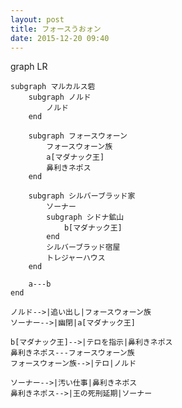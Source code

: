 ```yaml
---
layout: post
title: フォースうおォン
date: 2015-12-20 09:40
---
```


<div class="mermaid">
graph LR

    subgraph マルカルス砦
        subgraph ノルド
            ノルド
        end

        subgraph フォースウォーン
            フォースウォーン族
            a[マダナック王]
            鼻利きネポス
        end

        subgraph シルバーブラッド家
            ソーナー
            subgraph シドナ鉱山
                b[マダナック王]
            end
            シルバーブラッド宿屋
            トレジャーハウス
        end

        a---b
    end

    ノルド-->|追い出し|フォースウォーン族
    ソーナー-->|幽閉|a[マダナック王]

    b[マダナック王]-->|テロを指示|鼻利きネポス
    鼻利きネポス---フォースウォーン族
    フォースウォーン族-->|テロ|ノルド

    ソーナー-->|汚い仕事|鼻利きネポス
    鼻利きネポス-->|王の死刑延期|ソーナー

</div>
